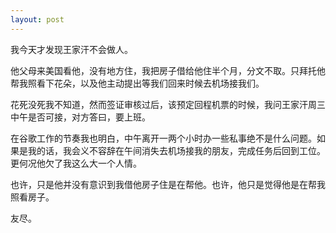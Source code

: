 ```yaml
---
layout: post
---
```


我今天才发现王家汗不会做人。

他父母来美国看他，没有地方住，我把房子借给他住半个月，分文不取。只拜托他帮我照看下花朵，以及他主动提出等我们回来时候去机场接我们。

花死没死我不知道，然而签证审核过后，该预定回程机票的时候，我问王家汗周三中午是否可接，对方答曰，要上班。

在谷歌工作的节奏我也明白，中午离开一两个小时办一些私事绝不是什么问题。如果是我的话，我会义不容辞在午间消失去机场接我的朋友，完成任务后回到工位。更何况他欠了我这么大一个人情。

也许，只是他并没有意识到我借他房子住是在帮他。也许，他只是觉得他是在帮我照看房子。

友尽。